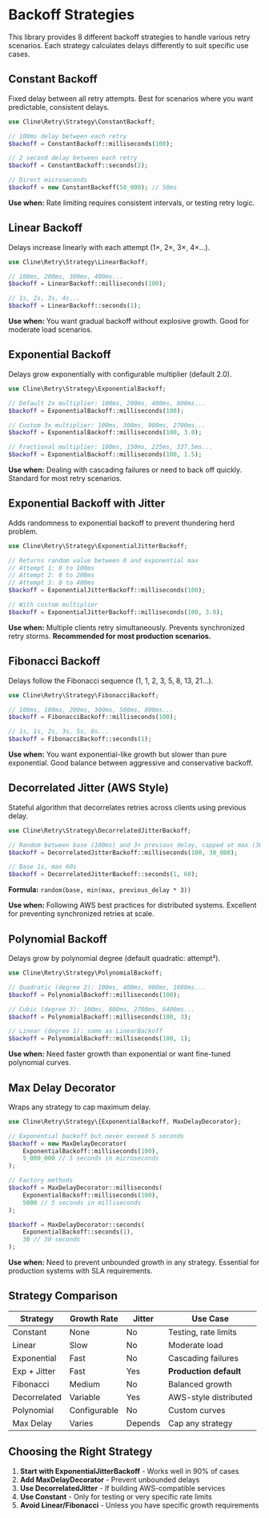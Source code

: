# Backoff Strategies

This library provides 8 different backoff strategies to handle various retry scenarios. Each strategy calculates delays differently to suit specific use cases.

## Constant Backoff

Fixed delay between all retry attempts. Best for scenarios where you want predictable, consistent delays.

```php
use Cline\Retry\Strategy\ConstantBackoff;

// 100ms delay between each retry
$backoff = ConstantBackoff::milliseconds(100);

// 2 second delay between each retry
$backoff = ConstantBackoff::seconds(2);

// Direct microseconds
$backoff = new ConstantBackoff(50_000); // 50ms
```

**Use when:** Rate limiting requires consistent intervals, or testing retry logic.

## Linear Backoff

Delays increase linearly with each attempt (1×, 2×, 3×, 4×...).

```php
use Cline\Retry\Strategy\LinearBackoff;

// 100ms, 200ms, 300ms, 400ms...
$backoff = LinearBackoff::milliseconds(100);

// 1s, 2s, 3s, 4s...
$backoff = LinearBackoff::seconds(1);
```

**Use when:** You want gradual backoff without explosive growth. Good for moderate load scenarios.

## Exponential Backoff

Delays grow exponentially with configurable multiplier (default 2.0).

```php
use Cline\Retry\Strategy\ExponentialBackoff;

// Default 2x multiplier: 100ms, 200ms, 400ms, 800ms...
$backoff = ExponentialBackoff::milliseconds(100);

// Custom 3x multiplier: 100ms, 300ms, 900ms, 2700ms...
$backoff = ExponentialBackoff::milliseconds(100, 3.0);

// Fractional multiplier: 100ms, 150ms, 225ms, 337.5ms...
$backoff = ExponentialBackoff::milliseconds(100, 1.5);
```

**Use when:** Dealing with cascading failures or need to back off quickly. Standard for most retry scenarios.

## Exponential Backoff with Jitter

Adds randomness to exponential backoff to prevent thundering herd problem.

```php
use Cline\Retry\Strategy\ExponentialJitterBackoff;

// Returns random value between 0 and exponential max
// Attempt 1: 0 to 100ms
// Attempt 2: 0 to 200ms
// Attempt 3: 0 to 400ms
$backoff = ExponentialJitterBackoff::milliseconds(100);

// With custom multiplier
$backoff = ExponentialJitterBackoff::milliseconds(100, 3.0);
```

**Use when:** Multiple clients retry simultaneously. Prevents synchronized retry storms. **Recommended for most production scenarios.**

## Fibonacci Backoff

Delays follow the Fibonacci sequence (1, 1, 2, 3, 5, 8, 13, 21...).

```php
use Cline\Retry\Strategy\FibonacciBackoff;

// 100ms, 100ms, 200ms, 300ms, 500ms, 800ms...
$backoff = FibonacciBackoff::milliseconds(100);

// 1s, 1s, 2s, 3s, 5s, 8s...
$backoff = FibonacciBackoff::seconds(1);
```

**Use when:** You want exponential-like growth but slower than pure exponential. Good balance between aggressive and conservative backoff.

## Decorrelated Jitter (AWS Style)

Stateful algorithm that decorrelates retries across clients using previous delay.

```php
use Cline\Retry\Strategy\DecorrelatedJitterBackoff;

// Random between base (100ms) and 3× previous delay, capped at max (30s)
$backoff = DecorrelatedJitterBackoff::milliseconds(100, 30_000);

// Base 1s, max 60s
$backoff = DecorrelatedJitterBackoff::seconds(1, 60);
```

**Formula:** `random(base, min(max, previous_delay * 3))`

**Use when:** Following AWS best practices for distributed systems. Excellent for preventing synchronized retries at scale.

## Polynomial Backoff

Delays grow by polynomial degree (default quadratic: attempt²).

```php
use Cline\Retry\Strategy\PolynomialBackoff;

// Quadratic (degree 2): 100ms, 400ms, 900ms, 1600ms...
$backoff = PolynomialBackoff::milliseconds(100);

// Cubic (degree 3): 100ms, 800ms, 2700ms, 6400ms...
$backoff = PolynomialBackoff::milliseconds(100, 3);

// Linear (degree 1): same as LinearBackoff
$backoff = PolynomialBackoff::milliseconds(100, 1);
```

**Use when:** Need faster growth than exponential or want fine-tuned polynomial curves.

## Max Delay Decorator

Wraps any strategy to cap maximum delay.

```php
use Cline\Retry\Strategy\{ExponentialBackoff, MaxDelayDecorator};

// Exponential backoff but never exceed 5 seconds
$backoff = new MaxDelayDecorator(
    ExponentialBackoff::milliseconds(100),
    5_000_000 // 5 seconds in microseconds
);

// Factory methods
$backoff = MaxDelayDecorator::milliseconds(
    ExponentialBackoff::milliseconds(100),
    5000 // 5 seconds in milliseconds
);

$backoff = MaxDelayDecorator::seconds(
    ExponentialBackoff::seconds(1),
    30 // 30 seconds
);
```

**Use when:** Need to prevent unbounded growth in any strategy. Essential for production systems with SLA requirements.

## Strategy Comparison

| Strategy | Growth Rate | Jitter | Use Case |
|----------|-------------|--------|----------|
| Constant | None | No | Testing, rate limits |
| Linear | Slow | No | Moderate load |
| Exponential | Fast | No | Cascading failures |
| Exp + Jitter | Fast | Yes | **Production default** |
| Fibonacci | Medium | No | Balanced growth |
| Decorrelated | Variable | Yes | AWS-style distributed |
| Polynomial | Configurable | No | Custom curves |
| Max Delay | Varies | Depends | Cap any strategy |

## Choosing the Right Strategy

1. **Start with ExponentialJitterBackoff** - Works well in 90% of cases
2. **Add MaxDelayDecorator** - Prevent unbounded delays
3. **Use DecorrelatedJitter** - If building AWS-compatible services
4. **Use Constant** - Only for testing or very specific rate limits
5. **Avoid Linear/Fibonacci** - Unless you have specific growth requirements
